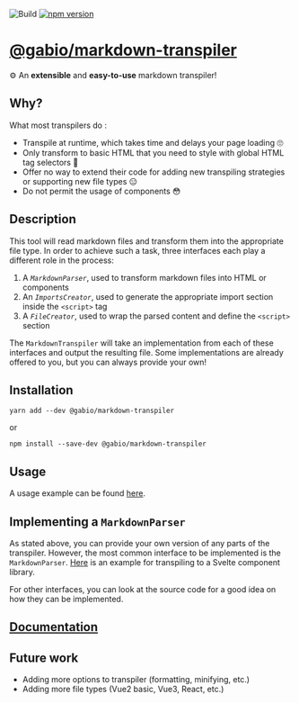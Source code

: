 ![Build](https://github.com/vigenere23/gabio-markdown-transpiler/workflows/Build/badge.svg)
[![npm version](https://badge.fury.io/js/%40gabio%2Fmarkdown-transpiler.svg)](https://badge.fury.io/js/%40gabio%2Fmarkdown-transpiler)

# [@gabio/markdown-transpiler](https://www.npmjs.com/package/@gabio/markdown-transpiler)

⚙️ An **extensible** and **easy-to-use** markdown transpiler!

## Why?

What most transpilers do :

- Transpile at runtime, which takes time and delays your page loading 🙄
- Only transform to basic HTML that you need to style with global HTML tag selectors 🤮
- Offer no way to extend their code for adding new transpiling strategies or supporting new file types 😑
- Do not permit the usage of components 😳

## Description

This tool will read markdown files and transform them into the appropriate file type. In order to achieve such a task, three interfaces each play a different role in the process:

1. A _`MarkdownParser`_, used to transform markdown files into HTML or components
2. An _`ImportsCreator`_, used to generate the appropriate import section inside the `<script>` tag
3. A _`FileCreator`_, used to wrap the parsed content and define the `<script>` section

The `MarkdownTranspiler` will take an implementation from each of these interfaces and output the resulting file. Some implementations are already offered to you, but you can always provide your own!

## Installation

```
yarn add --dev @gabio/markdown-transpiler
```

or

```
npm install --save-dev @gabio/markdown-transpiler
```

## Usage

A usage example can be found [here](https://github.com/vigenere23/gabio-markdown-transpiler/tree/master/example).

## Implementing a `MarkdownParser`

As stated above, you can provide your own version of any parts of the transpiler. However, the most common interface to be implemented is the `MarkdownParser`. [Here](https://github.com/vigenere23/gabio-design-svelte/blob/main/src/lib/markdown.ts) is an example for transpiling to a Svelte component library.

For other interfaces, you can look at the source code for a good idea on how they can be implemented.

## [Documentation](https://vigenere23.github.io/gabio-markdown-transpiler)

## Future work

- Adding more options to transpiler (formatting, minifying, etc.)
- Adding more file types (Vue2 basic, Vue3, React, etc.)
